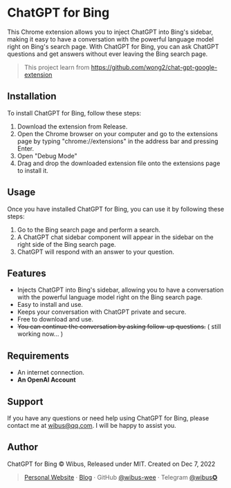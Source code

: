 # ChatGPT for Bing

This Chrome extension allows you to inject ChatGPT into Bing's sidebar, making it easy to have a conversation with the powerful language model right on Bing's search page. With ChatGPT for Bing, you can ask ChatGPT questions and get answers without ever leaving the Bing search page.

> This project learn from https://github.com/wong2/chat-gpt-google-extension

## Installation

To install ChatGPT for Bing, follow these steps:

1. Download the extension from Release.
2. Open the Chrome browser on your computer and go to the extensions page by typing "chrome://extensions" in the address bar and pressing Enter.
3. Open "Debug Mode"
4. Drag and drop the downloaded extension file onto the extensions page to install it.

## Usage

Once you have installed ChatGPT for Bing, you can use it by following these steps:

1. Go to the Bing search page and perform a search.
2. A ChatGPT chat sidebar component will appear in the sidebar on the right side of the Bing search page.
3. ChatGPT will respond with an answer to your question.

## Features

- Injects ChatGPT into Bing's sidebar, allowing you to have a conversation with the powerful language model right on the Bing search page.
- Easy to install and use.
- Keeps your conversation with ChatGPT private and secure.
- Free to download and use.
- ~~You can continue the conversation by asking follow-up questions.~~ ( still working now... )

## Requirements

- An internet connection.
- **An OpenAI Account**

## Support

If you have any questions or need help using ChatGPT for Bing, please contact me at wibus@qq.com. I will be happy to assist you.

## Author

ChatGPT for Bing © Wibus, Released under MIT. Created on Dec 7, 2022

> [Personal Website](http://iucky.cn/) · [Blog](https://blog.iucky.cn/) · GitHub [@wibus-wee](https://github.com/wibus-wee/) · Telegram [@wibus✪](https://t.me/wibus_wee)